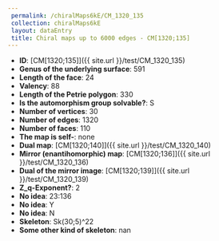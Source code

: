 ```yaml
--- 
 permalink: /chiralMaps6kE/CM_1320_135 
 collection: chiralMaps6kE
 layout: dataEntry
 title: Chiral maps up to 6000 edges - CM[1320;135]
---
```


- **ID**: [CM[1320;135]]({{ site.url }}/test/CM_1320_135)
- **Genus of the underlying surface**: 591
- **Length of the face**: 24
- **Valency**: 88
- **Length of the Petrie polygon**: 330
- **Is the automorphism group solvable?**: S
- **Number of vertices**: 30
- **Number of edges**: 1320
- **Number of faces**: 110
- **The map is self-**: none
- **Dual map**: [CM[1320;140]]({{ site.url }}/test/CM_1320_140)
- **Mirror (enantihomorphic) map**: [CM[1320;136]]({{ site.url }}/test/CM_1320_136)
- **Dual of the mirror image**: [CM[1320;139]]({{ site.url }}/test/CM_1320_139)
- **Z_q-Exponent?**: 2
- **No idea**:  23:136
- **No idea**: Y
- **No idea**: N
- **Skeleton**: Sk(30;5)^22
- **Some other kind of skeleton**: nan
